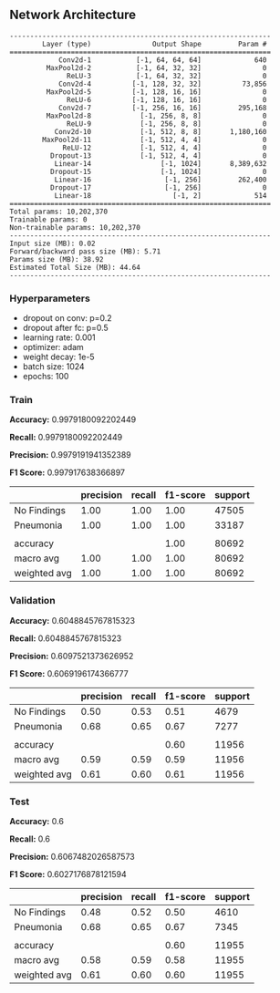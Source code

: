 ## Network Architecture
```
----------------------------------------------------------------
        Layer (type)               Output Shape         Param #
================================================================
            Conv2d-1           [-1, 64, 64, 64]             640
         MaxPool2d-2           [-1, 64, 32, 32]               0
              ReLU-3           [-1, 64, 32, 32]               0
            Conv2d-4          [-1, 128, 32, 32]          73,856
         MaxPool2d-5          [-1, 128, 16, 16]               0
              ReLU-6          [-1, 128, 16, 16]               0
            Conv2d-7          [-1, 256, 16, 16]         295,168
         MaxPool2d-8            [-1, 256, 8, 8]               0
              ReLU-9            [-1, 256, 8, 8]               0
           Conv2d-10            [-1, 512, 8, 8]       1,180,160
        MaxPool2d-11            [-1, 512, 4, 4]               0
             ReLU-12            [-1, 512, 4, 4]               0
          Dropout-13            [-1, 512, 4, 4]               0
           Linear-14                 [-1, 1024]       8,389,632
          Dropout-15                 [-1, 1024]               0
           Linear-16                  [-1, 256]         262,400
          Dropout-17                  [-1, 256]               0
           Linear-18                    [-1, 2]             514
================================================================
Total params: 10,202,370
Trainable params: 0
Non-trainable params: 10,202,370
----------------------------------------------------------------
Input size (MB): 0.02
Forward/backward pass size (MB): 5.71
Params size (MB): 38.92
Estimated Total Size (MB): 44.64
----------------------------------------------------------------
```

### Hyperparameters
- dropout on conv: p=0.2
- dropout after fc: p=0.5
- learning rate: 0.001
- optimizer: adam
- weight decay: 1e-5
- batch size: 1024
- epochs: 100

### Train

**Accuracy:** 0.9979180092202449

**Recall:** 0.9979180092202449

**Precision:** 0.9979191941352389

**F1 Score:** 0.997917638366897

|              | precision |  recall | f1-score | support |
|-------------|-----------|---------|----------|---------|
| No Findings |      1.00 |     1.00|      1.00|     47505|
|   Pneumonia |      1.00  |    1.00  |    1.00   |  33187|
| | | | | |
|    accuracy  |           |           |   1.00   |  80692|
|   macro avg   |    1.00  |    1.00    |  1.00   |  80692|
| weighted avg    |   1.00  |    1.00     | 1.00   |  80692|

### Validation

**Accuracy:** 0.6048845767815323

**Recall:** 0.6048845767815323

**Precision:** 0.6097521373626952

**F1 Score:** 0.6069196174366777

|              | precision |  recall | f1-score | support |
|-------------|-----------|---------|----------|---------|
| No Findings |      0.50  |    0.53  |    0.51   |   4679
|   Pneumonia |      0.68   |   0.65|      0.67     | 7277|
| | | | | |
|    accuracy  |           |           |    0.60  |   11956|
|   macro avg   |    0.59    |  0.59   |   0.59  |   11956|
| weighted avg    |   0.61   |   0.60   |   0.61   |  11956|


### Test

**Accuracy:** 0.6

**Recall:** 0.6

**Precision:** 0.6067482026587573

**F1 Score:** 0.6027176878121594

|              | precision |  recall | f1-score | support |
|-------------|-----------|---------|----------|---------|
| No Findings |      0.48   |   0.52 |     0.50  |    4610|
|   Pneumonia |      0.68     | 0.65    |  0.67  |    7345|
| | | | | |
|    accuracy  |           |           |    0.60  |   11955|
|   macro avg   |    0.58    |  0.59   |   0.58   |  11955|
| weighted avg    |  0.61   |   0.60    |  0.60  |   11955|
